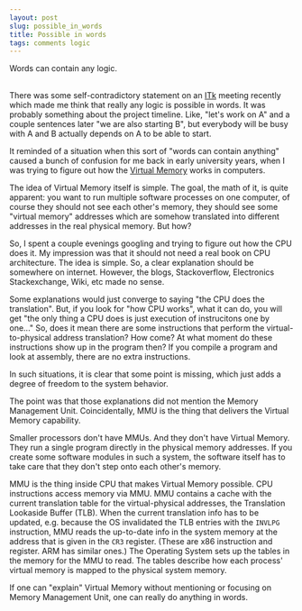 ```yaml
---
layout: post
slug: possible_in_words
title: Possible in words
tags: comments logic
---
```


<summary>
Words can contain any logic.
</summary>

<!--more-->
<br>


There was some self-contradictory statement
on an [ITk](https://cerncourier.com/a/a-new-atlas-for-the-high-luminosity-era/) meeting recently
which made me think that really any logic is possible in words.
It was probably something about the project timeline.
Like, "let's work on A" and a couple sentences later "we are also starting B",
but everybody will be busy with A and B actually depends on A to be able to start.

It reminded of a situation when this sort of "words can contain anything"
caused a bunch of confusion for me back in early university years,
when I was trying to figure out how the [Virtual Memory](https://en.wikipedia.org/wiki/Virtual_memory) works in computers.

The idea of Virtual Memory itself is simple.
The goal, the math of it, is quite apparent:
you want to run multiple software processes on one computer,
of course they should not see each other's memory,
they should see some "virtual memory" addresses
which are somehow translated into different addresses in the real physical memory.
But how?

So, I spent a couple evenings googling and trying to figure out how the CPU does it.
My impression was that it should not need a real book on CPU architecture.
The idea is simple. So, a clear explanation should be somewhere on internet.
However, the blogs, Stackoverflow, Electronics Stackexchange, Wiki, etc made no sense.

Some explanations would just converge to saying
"the CPU does the translation".
But, if you look for "how CPU works", what it can do,
you will get "the only thing a CPU does is just execution of instrucitons one by one..."
So, does it mean there are some instructions that perform the virtual-to-physical address translation?
How come? At what moment do these instructions show up in the program then?
If you compile a program and look at assembly, there are no extra instructions.

In such situations, it is clear that some point is missing,
which just adds a degree of freedom to the system behavior.

The point was that those explanations did not mention the Memory Management Unit.
Coincidentally, MMU is the thing that delivers the Virtual Memory capability.

Smaller processors don't have MMUs.
And they don't have Virtual Memory.
They run a single program directly in the physical memory addresses.
If you create some software modules in such a system,
the software itself has to take care that they don't step onto each other's memory.

MMU is the thing inside CPU that makes Virtual Memory possible.
CPU instructions access memory via MMU.
MMU contains a cache with the current translation table for the virtual-physical addresses,
the Translation Lookaside Buffer (TLB).
When the current translation info has to be updated,
e.g. because the OS invalidated the TLB entries with the `INVLPG` instruction,
MMU reads the up-to-date info in the system memory
at the address that is given in the `CR3` register.
(These are x86 instruction and register. ARM has similar ones.)
The Operating System sets up the tables in the memory for the MMU to read.
The tables describe how each process' virtual memory is mapped to the physical system memory.

If one can "explain" Virtual Memory
without mentioning or focusing on Memory Management Unit,
one can really do anything in words.

